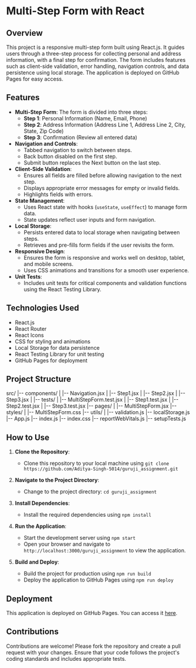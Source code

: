 # Multi-Step Form with React

## Overview

This project is a responsive multi-step form built using React.js. It guides users through a three-step process for collecting personal and address information, with a final step for confirmation. The form includes features such as client-side validation, error handling, navigation controls, and data persistence using local storage. The application is deployed on GitHub Pages for easy access.

## Features

- **Multi-Step Form**: The form is divided into three steps:
  - **Step 1**: Personal Information (Name, Email, Phone)
  - **Step 2**: Address Information (Address Line 1, Address Line 2, City, State, Zip Code)
  - **Step 3**: Confirmation (Review all entered data)
- **Navigation and Controls**:
  - Tabbed navigation to switch between steps.
  - Back button disabled on the first step.
  - Submit button replaces the Next button on the last step.
- **Client-Side Validation**:
  - Ensures all fields are filled before allowing navigation to the next step.
  - Displays appropriate error messages for empty or invalid fields.
  - Highlights fields with errors.
- **State Management**:
  - Uses React state with hooks (`useState`, `useEffect`) to manage form data.
  - State updates reflect user inputs and form navigation.
- **Local Storage**:
  - Persists entered data to local storage when navigating between steps.
  - Retrieves and pre-fills form fields if the user revisits the form.
- **Responsive Design**:
  - Ensures the form is responsive and works well on desktop, tablet, and mobile screens.
  - Uses CSS animations and transitions for a smooth user experience.
- **Unit Tests**:
  - Includes unit tests for critical components and validation functions using the React Testing Library.

## Technologies Used

- React.js
- React Router
- React Icons
- CSS for styling and animations
- Local Storage for data persistence
- React Testing Library for unit testing
- GitHub Pages for deployment

## Project Structure

src/
|-- components/
| |-- Navigation.jsx
| |-- Step1.jsx
| |-- Step2.jsx
| |-- Step3.jsx
| |-- tests/
| |-- MultiStepForm.test.jsx
| |-- Step1.test.jsx
| |-- Step2.test.jsx
| |-- Step3.test.jsx
|-- pages/
| |-- MultiStepForm.jsx
|-- styles/
| |-- MultiStepForm.css
|-- utils/
| |-- validation.js
|-- localStorage.js
|-- App.js
|-- index.js
|-- index.css
|-- reportWebVitals.js
|-- setupTests.js

## How to Use

1. **Clone the Repository**:

   - Clone this repository to your local machine using `git clone https://github.com/Aditya-Singh-5014/guruji_assignment.git`

2. **Navigate to the Project Directory**:

   - Change to the project directory: `cd guruji_assignment`

3. **Install Dependencies**:

   - Install the required dependencies using `npm install`

4. **Run the Application**:

   - Start the development server using `npm start`
   - Open your browser and navigate to `http://localhost:3000/guruji_assignment` to view the application.

5. **Build and Deploy**:
   - Build the project for production using `npm run build`
   - Deploy the application to GitHub Pages using `npm run deploy`

## Deployment

This application is deployed on GitHub Pages. You can access it [here](https://Aditya-Singh-5014.github.io/guruji_assignment).

## Contributions

Contributions are welcome! Please fork the repository and create a pull request with your changes. Ensure that your code follows the project's coding standards and includes appropriate tests.
